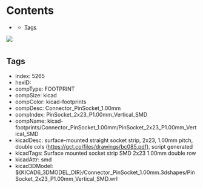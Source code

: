 



Contents
========

* [](#)
	* [Tags](#tags)
  
![][im]
# 

## Tags

- index: 5265
- hexID: 
- oompType: FOOTPRINT
- oompSize: kicad
- oompColor: kicad-footprints
- oompDesc: Connector_PinSocket_1.00mm
- oompIndex: PinSocket_2x23_P1.00mm_Vertical_SMD
- oompName: kicad-footprints/Connector_PinSocket_1.00mm/PinSocket_2x23_P1.00mm_Vertical_SMD
- kicadDesc: surface-mounted straight socket strip, 2x23, 1.00mm pitch, double cols (https://gct.co/files/drawings/bc085.pdf), script generated
- kicadTags: Surface mounted socket strip SMD 2x23 1.00mm double row
- kicadAttr: smd
- kicad3DModel: ${KICAD6_3DMODEL_DIR}/Connector_PinSocket_1.00mm.3dshapes/PinSocket_2x23_P1.00mm_Vertical_SMD.wrl



[im]: image.png
